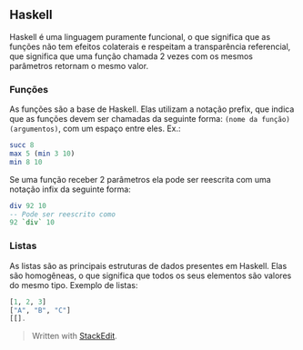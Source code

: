 ## Haskell

Haskell é uma linguagem puramente funcional, o que significa que as funções não tem efeitos colaterais e respeitam a transparência referencial, que significa que uma função chamada 2 vezes com os mesmos parâmetros retornam o mesmo valor.

### Funções
As funções são a base de Haskell. Elas utilizam a notação prefix, que indica que as funções devem ser chamadas da seguinte forma: `(nome da função) (argumentos)`, com um espaço entre eles.
Ex.:
```haskell
succ 8
max 5 (min 3 10)
min 8 10
```
Se uma função receber 2 parâmetros ela pode ser reescrita com uma notação infix da seguinte forma:
```haskell
div 92 10
-- Pode ser reescrito como
92 `div` 10
```
### Listas
As listas são as principais estruturas de dados presentes em Haskell. Elas são homogêneas, o que significa que todos os seus elementos são valores do mesmo tipo.
Exemplo de listas:
```haskell
[1, 2, 3]
["A", "B", "C"]
[[]. 
```

> Written with [StackEdit](https://stackedit.io/).
<!--stackedit_data:
eyJoaXN0b3J5IjpbLTY2Njc4MTcxOF19
-->